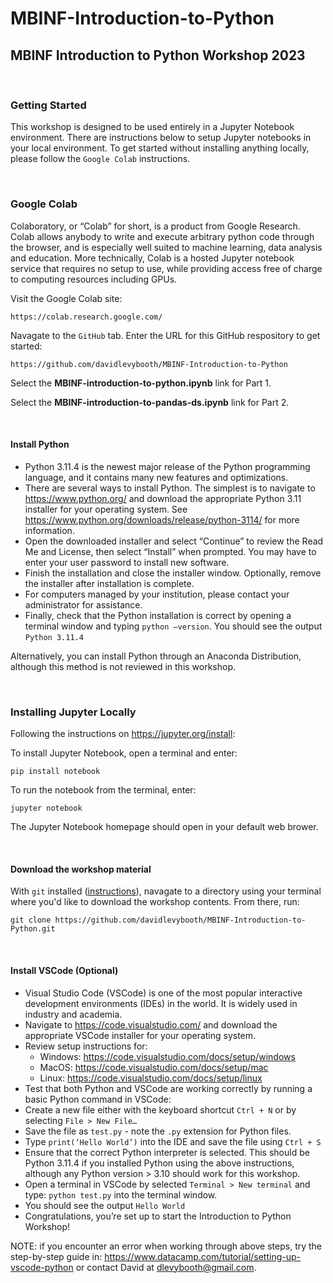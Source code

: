 # MBINF-Introduction-to-Python

## MBINF Introduction to Python Workshop 2023

</br>

### Getting Started

This workshop is designed to be used entirely in a Jupyter Notebook environment. There are instructions below to setup Jupyter notebooks in your local environment. To get started without installing anything locally, please follow the `Google Colab` instructions. 

</br>

### Google Colab

Colaboratory, or “Colab” for short, is a product from Google Research. Colab allows anybody to write and execute arbitrary python code through the browser, and is especially well suited to machine learning, data analysis and education. More technically, Colab is a hosted Jupyter notebook service that requires no setup to use, while providing access free of charge to computing resources including GPUs.

Visit the Google Colab site:

```
https://colab.research.google.com/ 
```

Navagate to the `GitHub` tab. Enter the URL for this GitHub respository to get started: 

```
https://github.com/davidlevybooth/MBINF-Introduction-to-Python
```

Select the **MBINF-introduction-to-python.ipynb** link for Part 1. 

Select the **MBINF-introduction-to-pandas-ds.ipynb** link for Part 2. 

</br>

#### Install Python

- Python 3.11.4 is the newest major release of the Python programming language, and it contains many new features and optimizations.
- There are several ways to install Python. The simplest is to navigate to https://www.python.org/ and download the appropriate Python 3.11 installer for your operating system. See https://www.python.org/downloads/release/python-3114/ for more information. 
- Open the downloaded installer and select “Continue” to review the Read Me and License, then select “Install” when prompted. You may have to enter your user password to install new software. 
- Finish the installation and close the installer window. Optionally, remove the installer after installation is complete. 
- For computers managed by your institution, please contact your administrator for assistance. 
- Finally, check that the Python installation is correct by opening a terminal window and typing `python –version`. You should see the output `Python 3.11.4` 

Alternatively, you can install Python through an Anaconda Distribution, although this method is not reviewed in this workshop. 

</br>

### Installing Jupyter Locally

Following the instructions on https://jupyter.org/install:

To install Jupyter Notebook, open a terminal and enter:

```
pip install notebook
```

To run the notebook from the terminal, enter:

```
jupyter notebook
```

The Jupyter Notebook homepage should open in your default web brower. 

</br>

#### Download the workshop material

With `git` installed ([instructions](https://git-scm.com/book/en/v2/Getting-Started-Installing-Git)), navagate to a directory using your terminal where you'd like to download the workshop contents. From there, run: 

```
git clone https://github.com/davidlevybooth/MBINF-Introduction-to-Python.git
```

</br>

#### Install VSCode (Optional)
- Visual Studio Code (VSCode) is one of the most popular interactive development environments (IDEs) in the world. It is widely used in industry and academia. 
- Navigate to https://code.visualstudio.com/ and download the appropriate VSCode installer for your operating system. 
- Review setup instructions for:
    - Windows: https://code.visualstudio.com/docs/setup/windows
    - MacOS: https://code.visualstudio.com/docs/setup/mac
    - Linux: https://code.visualstudio.com/docs/setup/linux
- Test that both Python and VSCode are working correctly by running a basic Python command in VSCode:
- Create a new file either with the keyboard shortcut `Ctrl + N` or by selecting `File > New File…` 
- Save the file as `test.py` - note the `.py` extension for Python files.  
- Type `print(‘Hello World’)` into the IDE and save the file using `Ctrl + S`
- Ensure that the correct Python interpreter is selected. This should be Python 3.11.4 if you installed Python using the above instructions, although any Python version > 3.10 should work for this workshop. 
- Open a terminal in VSCode by selected `Terminal > New terminal` and type: `python test.py` into the terminal window. 
- You should see the output `Hello World`
- Congratulations, you’re set up to start the Introduction to Python Workshop!

NOTE: if you encounter an error when working through above steps, try the step-by-step guide in: https://www.datacamp.com/tutorial/setting-up-vscode-python or contact David at dlevybooth@gmail.com. 






 


